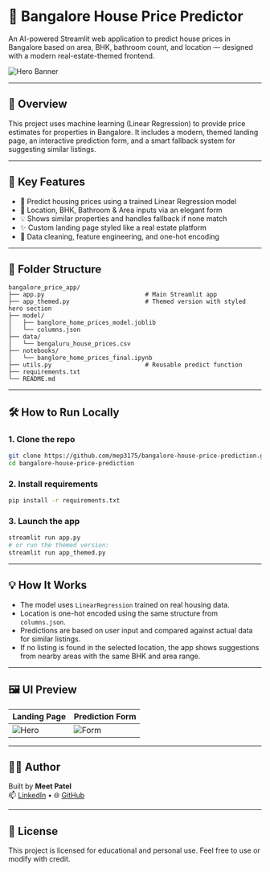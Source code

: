 # 🏡 Bangalore House Price Predictor

An AI-powered Streamlit web application to predict house prices in Bangalore based on area, BHK, bathroom count, and location — designed with a modern real-estate-themed frontend.

![Hero Banner](https://img.freepik.com/free-photo/house-model-with-real-estate-agent_23-2150709962.jpg)

---

## 📌 Overview

This project uses machine learning (Linear Regression) to provide price estimates for properties in Bangalore. It includes a modern, themed landing page, an interactive prediction form, and a smart fallback system for suggesting similar listings.

---

## 🚀 Key Features

- 🎯 Predict housing prices using a trained Linear Regression model
- 📍 Location, BHK, Bathroom & Area inputs via an elegant form
- 💡 Shows similar properties and handles fallback if none match
- ✨ Custom landing page styled like a real estate platform
- 🧠 Data cleaning, feature engineering, and one-hot encoding

---

## 📁 Folder Structure

```
bangalore_price_app/
├── app.py                            # Main Streamlit app
├── app_themed.py                     # Themed version with styled hero section
├── model/
│   ├── banglore_home_prices_model.joblib
│   └── columns.json
├── data/
│   └── bengaluru_house_prices.csv
├── notebooks/
│   └── banglore_home_prices_final.ipynb
├── utils.py                          # Reusable predict function
├── requirements.txt
└── README.md
```

---

## 🛠 How to Run Locally

### 1. Clone the repo
```bash
git clone https://github.com/mep3175/bangalore-house-price-prediction.git
cd bangalore-house-price-prediction
```

### 2. Install requirements
```bash
pip install -r requirements.txt
```

### 3. Launch the app
```bash
streamlit run app.py
# or run the themed version:
streamlit run app_themed.py
```

---

## 💡 How It Works

- The model uses `LinearRegression` trained on real housing data.
- Location is one-hot encoded using the same structure from `columns.json`.
- Predictions are based on user input and compared against actual data for similar listings.
- If no listing is found in the selected location, the app shows suggestions from nearby areas with the same BHK and area range.

---

## 🖼 UI Preview

| Landing Page | Prediction Form |
|--------------|-----------------|
| ![Hero](https://img.freepik.com/free-photo/house-model-with-real-estate-agent_23-2150709962.jpg) | ![Form](https://via.placeholder.com/300x120.png?text=Streamlit+Form) |

---

## 👨‍💻 Author

Built by **Meet Patel**  
📫 [LinkedIn](https://www.linkedin.com/in/erpatelmeet) • 🌐 [GitHub](https://github.com/mep3175)

---

## 📄 License

This project is licensed for educational and personal use. Feel free to use or modify with credit.
